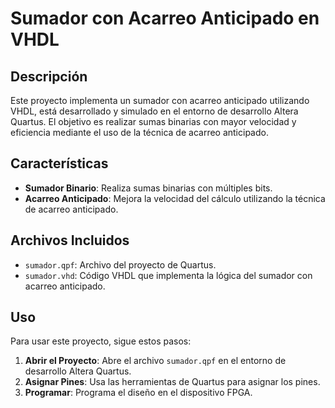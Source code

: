 # Sumador con Acarreo Anticipado en VHDL

## Descripción

Este proyecto implementa un sumador con acarreo anticipado utilizando VHDL, está desarrollado y simulado en el entorno de desarrollo Altera Quartus. El objetivo es realizar sumas binarias con mayor velocidad y eficiencia mediante el uso de la técnica de acarreo anticipado.

## Características

- **Sumador Binario**: Realiza sumas binarias con múltiples bits.
- **Acarreo Anticipado**: Mejora la velocidad del cálculo utilizando la técnica de acarreo anticipado.

## Archivos Incluidos

- `sumador.qpf`: Archivo del proyecto de Quartus.
- `sumador.vhd`: Código VHDL que implementa la lógica del sumador con acarreo anticipado.

## Uso

Para usar este proyecto, sigue estos pasos:

1. **Abrir el Proyecto**: Abre el archivo `sumador.qpf` en el entorno de desarrollo Altera Quartus.
2. **Asignar Pines**: Usa las herramientas de Quartus para asignar los pines.
3. **Programar**: Programa el diseño en el dispositivo FPGA.
